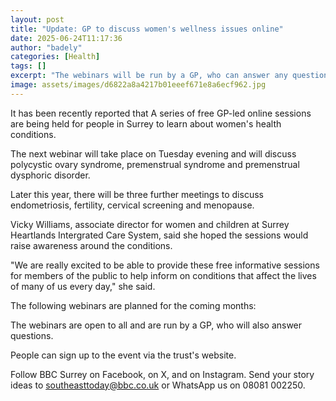 ```yaml
---
layout: post
title: "Update: GP to discuss women's wellness issues online"
date: 2025-06-24T11:17:36
author: "badely"
categories: [Health]
tags: []
excerpt: "The webinars will be run by a GP, who can answer any questions people have about women's health."
image: assets/images/d6822a8a4217b01eeef671e8a6ecf962.jpg
---
```


It has been recently reported that A series of free GP-led online sessions are being held for people in Surrey to learn about women's health conditions.

The next webinar will take place on Tuesday evening and will discuss polycystic ovary syndrome, premenstrual syndrome and premenstrual dysphoric disorder.

Later this year, there will be three further meetings to discuss endometriosis, fertility, cervical screening and menopause.

Vicky Williams, associate director for women and children at Surrey Heartlands Intergrated Care System, said she hoped the sessions would raise awareness around the conditions.

"We are really excited to be able to provide these free informative sessions for members of the public to help inform on conditions that affect the lives of many of us every day," she said.

The following webinars are planned for the coming months:

The webinars are open to all and are run by a GP, who will also answer questions.

People can sign up to the event via the trust's website.

Follow BBC Surrey on Facebook, on X, and on Instagram. Send your story ideas to southeasttoday@bbc.co.uk or WhatsApp us on 08081 002250.

